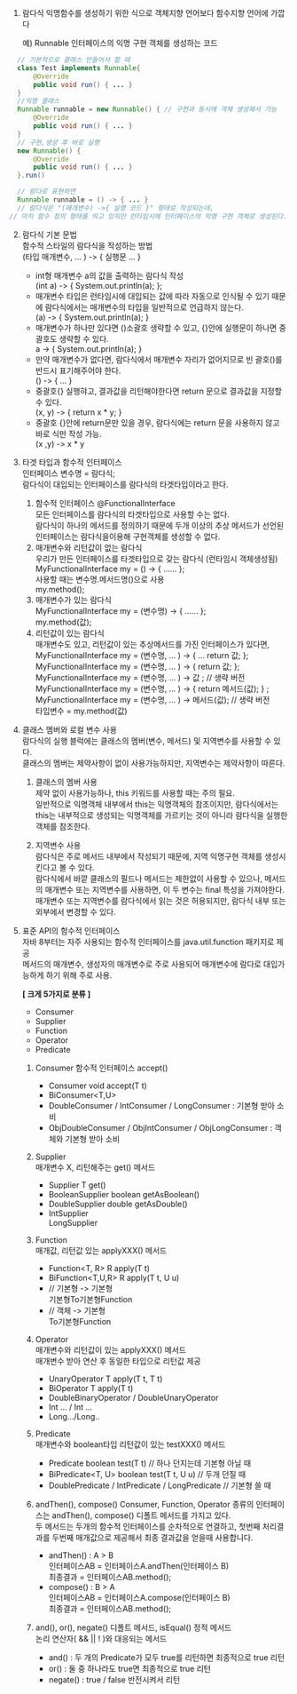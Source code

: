 1. 람다식
	익명함수를 생성하기 위한 식으로 객체지향 언어보다 함수지향 언어에 가깝다  

	예) Runnable 인터페이스의 익명 구현 객체를 생성하는 코드  
  ```java
	// 기본적으로 클래스 만들어서 할 때  
	class Test implements Runnable{
		@Override
		public void run() { ... }
	}
	//익명 클래스
	Runnable runnable = new Runnable() { // 구현과 동시에 객체 생성해서 가능
		@Override
		public void run() { ... }
	}
	// 구현,생성 후 바로 실행
	new Runnable() {
		@Override
		public void run() { ... }
	}.run()

	// 람다로 표현하면
	Runnable runnable = () -> { ... }
	// 람다식은 "(매개변수) ->{ 실행 코드 }" 형태로 작성되는데, 
  // 마치 함수 정의 형태를 띄고 있지만 런타임시에 인터페이스의 익명 구현 객체로 생성된다.
  ```
2. 람다식 기본 문법  
	함수적 스타일의 람다식을 작성하는 방법  
	(타입 매개변수, ... ) -> { 실행문 ... }  

	- int형 매개변수 a의 값을 출력하는 람다식 작성  
		(int a) -> { System.out.println(a); };  
	- 매개변수 타입은 런타임시에 대입되는 값에 따라 자동으로 인식될 수 있기 때문에 람다식에서는 매개변수의 타입을 일반적으로 언급하지 않는다.  
		(a) -> { System.out.println(a); }  
	- 매개변수가 하나만 있다면 ()소괄호 생략할 수 있고, {}안에 실행문이 하나면 중괄호도 생략할 수 있다.  
		a -> { System.out.println(a); }  
	- 만약 매개변수가 없다면, 람다식에서 매개변수 자리가 없어지므로 빈 괄호()를 반드시 표기해주어야 한다.  
		() -> { ... }  
	- 중괄호{} 실행햐고, 결과값을 리턴해야한다면 return 문으로 결과값을 지정할 수 있다.  
		(x, y) -> { return x * y; }  
	- 중괄호 {}안에 return문만 있을 경우, 람다식에는 return 문을 사용하지 않고 바로 식만 작성 가능.  
 		(x ,y) -> x * y  

3. 타겟 타입과 함수적 인터페이스  
	인터페이스 변수명 = 람다식;  
	람다식이 대입되는 인터페이스를 람다식의 타겟타입이라고 한다.  
	1) 함수적 인터페이스 @FunctionalInterface  
		모든 인터페이스를 람다식의 타겟타입으로 사용할 수는 없다.  
		람다식이 하나의 메서드를 정의하기 때문에 두개 이상의 추상 메서드가 선언된 인터페이스는 람다식을이용해 구현객체를 생성할 수 없다.  
	2) 매개변수와 리턴값이 없는 람다식  
		우리가 만든 인터페이스를 타겟타입으로 갖는 람다식 (런타임시 객체생성됨)  
		MyFunctionalInterface my = () -> { ...... };  
		사용할 때는 변수명.메서드명()으로 사용  
		my.method();  
	3) 매개변수가 있는 람다식  
		MyFunctionalInterface my = (변수명) -> { ...... };  
		my.method(값);  
	4) 리턴값이 있는 람다식  
		매개변수도 있고, 리턴값이 있는 추상메서드를 가진 인터페이스가 있다면,  
		MyFunctionalInterface my = (변수명, ... ) -> { ... return 값; };  
		MyFunctionalInterface my = (변수명, ... ) -> { return 값; };  
		MyFunctionalInterface my = (변수명, ... ) -> 값 ; // 생략 버전  
		MyFunctionalInterface my = (변수명, ... ) -> { return 메서드(값); } ;  
		MyFunctionalInterface my = (변수명, ... ) -> 메서드(값);  // 생략 버전  
		타입변수 = my.method(값)  
4. 클래스 멤버와 로컬 변수 사용  
	람다식의 실행 블럭에는 클래스의 멤버(변수, 메서드) 및 지역변수를 사용할 수 있다.  
	클래스의 멤버는 제약사항이 없이 사용가능하지만, 지역변수는 제약사항이 따른다.  
	
	1) 클래스의 멤버 사용  
		제약 없이 사용가능하나, this 키워드를 사용할 때는 주의 필요.  
		일반적으로 익명객체 내부에서 this는 익명객체의 참조이지만, 람다식에서는 this는 내부적으로 생성되는 익명객체를 가르키는 것이 아니라 람다식을 실행한 객체를 참조한다.  

	2) 지역변수 사용  
		람다식은 주로 메서드 내부에서 작성되기 때문에, 지역 익명구현 객체를 생성시킨다고 볼 수 있다.  
		람다식에서 바깥 클래스의 필드나 메서드는 제한없이 사용할 수 있으나, 메서드의 매개변수 또는 지역변수를 사용하면, 이 두 변수는 final 특성을 가져야한다.  
		매개변수 또는 지역변수를 람다식에서 읽는 것은 허용되지만, 람다식 내부 또는 외부에서 변경할 수 있다.  

5. 표준 API의 함수적 인터페이스  
	자바 8부터는 자주 사용되는 함수적 인터페이스를 java.util.function 패키지로 제공  
	메서드의 매개변수, 생성자의 매개변수로 주로 사용되어 매개변수에 람다로 대입가능하게 하기 위해 주로 사용.  

	**[ 크게 5가지로 분류 ]**
	- Consumer  
	- Supplier  
	- Function  
	- Operator  
	- Predicate  
	
	1) Consumer 함수적 인터페이스
		accept()  

		- Consumer<T> void accept(T t)  
		- BiConsumer<T,U>  
		- DoubleConsumer / IntConsumer / LongConsumer : 기본형 받아 소비  
		- ObjDoubleConsumer / ObjIntConsumer / ObjLongConsumer : 객체와 기본형 받아 소비  

	2) Supplier  
		매개변수 X, 리턴해주는 get() 메서드  
		
		- Supplier<T> T get()  
		- BooleanSupplier boolean getAsBoolean()  
		- DoubleSupplier double getAsDouble()  
		- IntSupplier  
		LongSupplier  

	3) Function  
		매개값, 리턴값 있는 applyXXX() 메서드  
		
		- Function<T, R> R apply(T t)  
		- BiFunction<T,U,R> R apply(T t, U u)  
		- // 기본형 -> 기본형  
			기본형To기본형Function  
		- // 객체 -> 기본형  
			To기본형Function  

	4) Operator  
		매개변수와 리턴값이 있는 applyXXX() 메서드  
		매개변수 받아 연산 후 동일한 타입으로 리턴값 제공  
	
		- UnaryOperator<T> T apply(T t, T t)  
		- BiOperator<T>	T apply(T t)  
		- DoubleBinaryOperator / DoubleUnaryOperator  
		- Int ... / Int ...  
		- Long.../Long..  

	5) Predicate  
		매개변수와 boolean타입 리턴값이 있는 testXXX() 메서드  
		
		- Predicate<T> boolean test(T t) // 하나 던지는데 기본형 아닐 때  
		- BiPredicate<T, U> boolean test(T t, U u) // 두개 던질 때  
		- DoublePredicate / IntPredicate / LongPredicate  // 기본형 쓸 때  

	6) andThen(), compose()
		Consumer, Function, Operator 종류의 인터페이스는 andThen(), compose() 디폴트 메서드를 가지고 있다.  
		두 메서드는 두개의 함수적 인터페이스를 순차적으로 연결하고, 첫번째 처리결과를 두번째 매개값으로 제공해서 최종 결과값을 얻을때 사용합니다.  
		- andThen() : A > B  
			인터페이스AB = 인터페이스A.andThen(인터페이스 B)  
			최종결과 = 인터페이스AB.method();  
		- compose() : B > A  
			인터페이스AB = 인터페이스A.compose(인터페이스 B)  
			최종결과 = 인터페이스AB.method();  
	
	7) and(), or(), negate() 디폴트 메서드, isEqual() 정적 메서드  
		논리 연산자( && || ! )와 대응되는 메서드  
		- and() : 두 개의 Predicate가 모두 true를 리턴하면 최종적으로 true 리턴  
		- or() : 둘 중 하나라도 true면 최종적으로 true 리턴  
		- negate() : true / false 반전시켜서 리턴  
